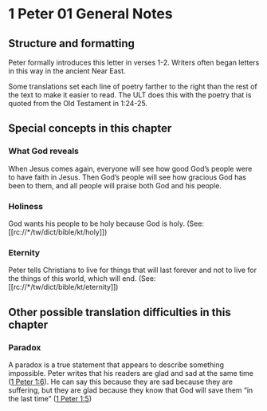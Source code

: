 # 1 Peter 01 General Notes
## Structure and formatting

Peter formally introduces this letter in verses 1-2. Writers often began letters in this way in the ancient Near East.

Some translations set each line of poetry farther to the right than the rest of the text to make it easier to read. The ULT does this with the poetry that is quoted from the Old Testament in 1:24-25.

## Special concepts in this chapter

### What God reveals

When Jesus comes again, everyone will see how good God’s people were to have faith in Jesus. Then God’s people will see how gracious God has been to them, and all people will praise both God and his people.

### Holiness

God wants his people to be holy because God is holy. (See: [[rc://*/tw/dict/bible/kt/holy]])

### Eternity

Peter tells Christians to live for things that will last forever and not to live for the things of this world, which will end. (See: [[rc://*/tw/dict/bible/kt/eternity]])

## Other possible translation difficulties in this chapter

### Paradox

A paradox is a true statement that appears to describe something impossible. Peter writes that his readers are glad and sad at the same time ([1 Peter 1:6](./06.md)). He can say this because they are sad because they are suffering, but they are glad because they know that God will save them “in the last time” ([1 Peter 1:5](./05.md))